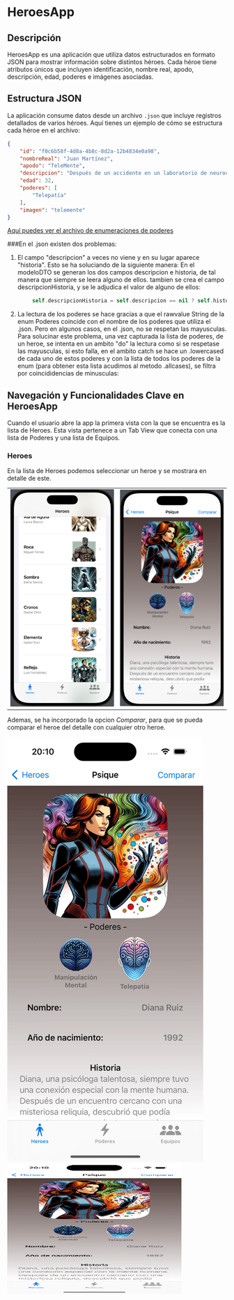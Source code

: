 # HeroesApp

## Descripción
HeroesApp es una aplicación que utiliza datos estructurados en formato JSON para mostrar información sobre distintos héroes. Cada héroe tiene atributos únicos que incluyen identificación, nombre real, apodo, descripción, edad, poderes e imágenes asociadas.

## Estructura JSON
La aplicación consume datos desde un archivo `.json` que incluye registros detallados de varios héroes. Aquí tienes un ejemplo de cómo se estructura cada héroe en el archivo:

```json
{
    "id": "f0c6b58f-4d8a-4b8c-8d2a-12b4834e0a98",
    "nombreReal": "Juan Martínez",
    "apodo": "TeleMente",
    "descripcion": "Después de un accidente en un laboratorio de neurociencia, Juan adquirió la capacidad de leer y manipular pensamientos.",
    "edad": 32,
    "poderes": [
        "Telepatía"
    ],
    "imagen": "telemente"
}
```
[Aquí puedes ver el archivo de enumeraciones de poderes](/HeroesAppSwiftUI/Enums.swift)

###En el .json existen dos problemas:

1. El campo "descripcion" a veces no viene y en su lugar aparece "historia". Esto se ha soluciando de la siguiente manera:
En el modeloDTO se generan los dos campos descripcion e historia, de tal manera que siempre se leera alguno de ellos. 
tambien se crea el campo descripcionHistoria, y se le adjudica el valor de alguno de ellos:
```swift
        self.descripcionHistoria = self.descripcion == nil ? self.historia : self.descripcion
```        

2. La lectura de los poderes se hace gracias a que el rawvalue String de la enum Poderes coincide con el nombre de los poderes que utiliza el .json. Pero en algunos casos, en el .json, no se respetan las mayusculas. Para solucinar este problema, una vez capturada la lista de poderes, de un heroe, se intenta en un ambito "do" la lectura como si se respetase las mayusculas, si esto falla, en el ambito catch se hace un .lowercased de cada uno de estos poderes y con la lista de todos los poderes de la enum (para obtener esta lista acudimos al metodo .allcases), se filtra por coincididencias de minusculas:


## Navegación y Funcionalidades Clave en HeroesApp


Cuando el usuario abre la app la primera vista con la que se encuentra es la lista de Heroes. Esta vista pertenece a un Tab View que conecta con una lista de Poderes y una lista de Equipos.

### Heroes
En la lista de Heroes podemos seleccionar un heroe y se mostrara en detalle de este. 

| | |
|:---:|:---:|
| ![ListaHeroes](/Imagenes/CapturaListaHeroes.png) | ![DetalleHeroe](/Imagenes/CapturaDetalleHeroe.png) |

Ademas, se ha incorporado la opcion _Comparar_, para que se pueda comparar el heroe del detalle con cualquier otro heroe. 


![DetalleHeroe](/Imagenes/VideoComparar.gif) 
<img src="/Imagenes/VideoComparar.gif" width="400" height="300" alt="DetalleHeroe">
